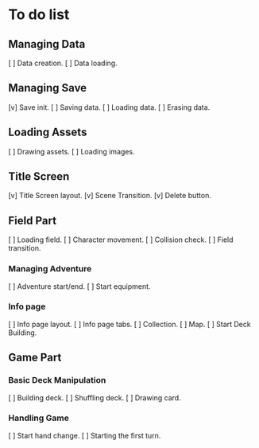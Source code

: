 # To do list

## Managing Data

[ ] Data creation.
[ ] Data loading.

## Managing Save

[v] Save init.
[ ] Saving data.
[ ] Loading data.
[ ] Erasing data.

## Loading Assets

[ ] Drawing assets.
[ ] Loading images.

## Title Screen

[v] Title Screen layout.
[v] Scene Transition.
[v] Delete button.

## Field Part

[ ] Loading field.
[ ] Character movement.
[ ] Collision check.
[ ] Field transition.

### Managing Adventure

[ ] Adventure start/end.
[ ] Start equipment.

### Info page

[ ] Info page layout.
[ ] Info page tabs.
[ ] Collection.
[ ] Map.
[ ] Start Deck Building.

## Game Part

### Basic Deck Manipulation

[ ] Building deck.
[ ] Shuffling deck.
[ ] Drawing card.

### Handling Game

[ ] Start hand change.
[ ] Starting the first turn.